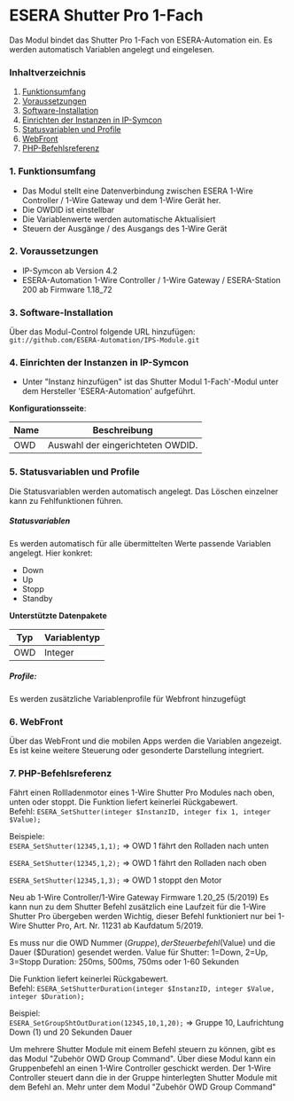 # ESERA Shutter Pro 1-Fach
Das Modul bindet das Shutter Pro 1-Fach von ESERA-Automation ein. Es werden automatisch Variablen angelegt und eingelesen.

### Inhaltverzeichnis

1. [Funktionsumfang](#1-funktionsumfang)
2. [Voraussetzungen](#2-voraussetzungen)
3. [Software-Installation](#3-software-installation)
4. [Einrichten der Instanzen in IP-Symcon](#4-einrichten-der-instanzen-in-ip-symcon)
5. [Statusvariablen und Profile](#5-statusvariablen-und-profile)
6. [WebFront](#6-webfront)
7. [PHP-Befehlsreferenz](#7-php-befehlsreferenz)

### 1. Funktionsumfang

* Das Modul stellt eine Datenverbindung zwischen ESERA 1-Wire Controller / 1-Wire Gateway und dem 1-Wire Gerät her.
* Die OWDID ist einstellbar
* Die Variablenwerte werden automatische Aktualisiert
* Steuern der Ausgänge / des Ausgangs des 1-Wire Gerät

### 2. Voraussetzungen

- IP-Symcon ab Version 4.2
- ESERA-Automation 1-Wire Controller / 1-Wire Gateway / ESERA-Station 200 ab Firmware 1.18_72


### 3. Software-Installation

Über das Modul-Control folgende URL hinzufügen:
`git://github.com/ESERA-Automation/IPS-Module.git`  

### 4. Einrichten der Instanzen in IP-Symcon

- Unter "Instanz hinzufügen" ist das Shutter Modul 1-Fach'-Modul unter dem Hersteller 'ESERA-Automation' aufgeführt.  

__Konfigurationsseite__:

Name | Beschreibung
---- | ---------------------------------
OWD  | Auswahl der eingerichteten OWDID.

### 5. Statusvariablen und Profile

Die Statusvariablen werden automatisch angelegt. Das Löschen einzelner kann zu Fehlfunktionen führen.

##### Statusvariablen

Es werden automatisch für alle übermittelten Werte passende Variablen angelegt.
Hier konkret: 
- Down
- Up
- Stopp
- Standby

__Unterstützte Datenpakete__

Typ       | Variablentyp
--------- | -------------
OWD       | Integer

##### Profile:

Es werden zusätzliche Variablenprofile für Webfront hinzugefügt

### 6. WebFront

Über das WebFront und die mobilen Apps werden die Variablen angezeigt. Es ist keine weitere Steuerung oder gesonderte Darstellung integriert.

### 7. PHP-Befehlsreferenz 
Fährt einen Rollladenmotor eines 1-Wire Shutter Pro Modules nach oben, unten oder stoppt.
Die Funktion liefert keinerlei Rückgabewert.  
Befehl: 
 `ESERA_SetShutter(integer $InstanzID, integer fix 1, integer $Value);`
 
Beispiele:  
 `ESERA_SetShutter(12345,1,1);`  => OWD 1 fährt den Rolladen nach unten

 `ESERA_SetShutter(12345,1,2);`  => OWD 1 fährt den Rolladen nach oben

 `ESERA_SetShutter(12345,1,3);`  => OWD 1 stoppt den Motor

 
Neu ab 1-Wire Controller/1-Wire Gateway Firmware 1.20_25 (5/2019)
Es kann nun zu dem Shutter Befehl zusätzlich eine Laufzeit für die 1-Wire Shutter Pro übergeben werden 
Wichtig, dieser Befehl funktioniert nur bei 1-Wire Shutter Pro, Art. Nr. 11231 ab Kaufdatum 5/2019.
 
Es muss nur die OWD Nummer ($Gruppe), der Steuerbefehl ($Value) und die Dauer ($Duration) gesendet werden.
Value für Shutter: 1=Down, 2=Up, 3=Stopp
Duration: 250ms, 500ms, 750ms oder 1-60 Sekunden
 
Die Funktion liefert keinerlei Rückgabewert.  
Befehl: 
 `ESERA_SetShutterDuration(integer $InstanzID, integer $Value, integer $Duration);`
 
Beispiel:  
 `ESERA_SetGroupShtOutDuration(12345,10,1,20);`		=> Gruppe 10, Laufrichtung Down (1) und 20 Sekunden Dauer 
 

Um mehrere Shutter Module mit einem Befehl steuern zu können, gibt es das Modul "Zubehör OWD Group Command". Über diese Modul kann ein Gruppenbefehl an einen 1-Wire Controller geschickt werden. 
Der 1-Wire Controller steuert dann die in der Gruppe hinterlegten Shutter Module mit dem Befehl an.
Mehr unter dem Modul "Zubehör OWD Group Command"
